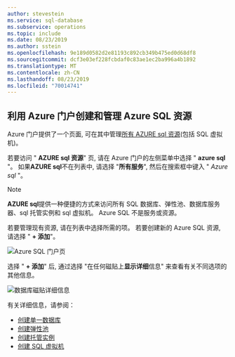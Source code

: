 ```yaml
---
author: stevestein
ms.service: sql-database
ms.subservice: operations
ms.topic: include
ms.date: 08/23/2019
ms.author: sstein
ms.openlocfilehash: 9e189d0582d2e81193c892cb349b475ed0d68df8
ms.sourcegitcommit: dcf3e03ef228fcbdaf0c83ae1ec2ba996a4b1892
ms.translationtype: MT
ms.contentlocale: zh-CN
ms.lasthandoff: 08/23/2019
ms.locfileid: "70014741"
---
```

## <a name="create-and-manage-azure-sql-resources-with-the-azure-portal"></a>利用 Azure 门户创建和管理 Azure SQL 资源

Azure 门户提供了一个页面, 可在其中管理[所有 AZURE sql 资源](https://go.microsoft.com/fwlink/?linkid=2100641)(包括 SQL 虚拟机)。

若要访问 " **AZURE sql 资源**" 页, 请在 Azure 门户的左侧菜单中选择 " **azure sql** "。 如果**AZURE sql**不在列表中, 请选择 "**所有服务**", 然后在搜索框中键入 " *Azure sql* "。

> [!NOTE]
> **AZURE sql**提供一种便捷的方式来访问所有 SQL 数据库、弹性池、数据库服务器、sql 托管实例和 sql 虚拟机。 Azure SQL 不是服务或资源。 

若要管理现有资源, 请在列表中选择所需的项。 若要创建新的 Azure SQL 资源, 请选择 " **+ 添加**"。 

![Azure SQL 门户页](../media/sql-database-technical-overview/azure-sql.png)

选择 " **+ 添加**" 后, 通过选择 "在任何磁贴上**显示详细**信息" 来查看有关不同选项的其他信息。

![数据库磁贴详细信息](../media/sql-database-technical-overview/create-single-database.png)

有关详细信息，请参阅：

- [创建单一数据库](../sql-database-single-database-get-started.md)
- [创建弹性池](../sql-database-elastic-pool.md#creating-a-new-sql-database-elastic-pool-using-the-azure-portal)
- [创建托管实例](../sql-database-managed-instance-get-started.md)
- [创建 SQL 虚拟机](../../virtual-machines/windows/sql/quickstart-sql-vm-create-portal.md)